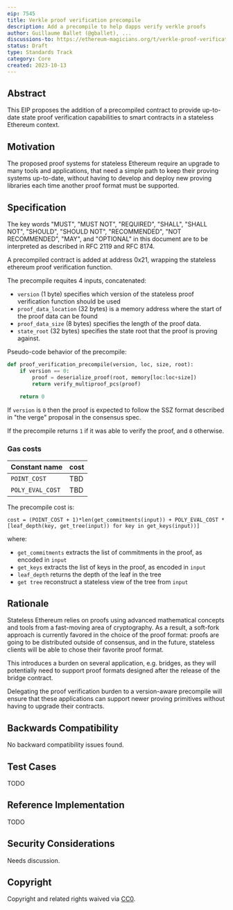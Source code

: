 ```yaml
---
eip: 7545
title: Verkle proof verification precompile
description: Add a precompile to help dapps verify verkle proofs
author: Guillaume Ballet (@gballet), ...
discussions-to: https://ethereum-magicians.org/t/verkle-proof-verification-precompile/16274
status: Draft
type: Standards Track
category: Core
created: 2023-10-13
---
```


## Abstract

This EIP proposes the addition of a precompiled contract to provide up-to-date state proof verification capabilities to smart contracts in a stateless Ethereum context.

## Motivation

The proposed proof systems for stateless Ethereum require an upgrade to many tools and applications, that need a simple path to keep their proving systems up-to-date, without having to develop and deploy new proving libraries each time another proof format must be supported.

## Specification
    
The key words "MUST", "MUST NOT", "REQUIRED", "SHALL", "SHALL NOT", "SHOULD", "SHOULD NOT", "RECOMMENDED", "NOT RECOMMENDED", "MAY", and "OPTIONAL" in this document are to be interpreted as described in RFC 2119 and RFC 8174.
    
A precompiled contract is added at address 0x21, wrapping the stateless ethereum proof verification function.
    
The precompile requites 4 inputs, concatenated:

  * `version` (1 byte) specifies which version of the stateless proof verification function should be used
  * `proof_data_location` (32 bytes) is a memory address where the start of the proof data can be found
  * `proof_data_size` (8 bytes) specifies the length of the proof data.
  * `state_root` (32 bytes) specifies the state root that the proof is proving against.

Pseudo-code behavior of the precompile:
    
```python
def proof_verification_precompile(version, loc, size, root):
    if version == 0:
        proof = deserialize_proof(root, memory[loc:loc+size])
        return verify_multiproof_pcs(proof)
    
    return 0
```

If `version` is `0` then the proof is expected to follow the SSZ format described in "the verge" proposal in the consensus spec.
    
If the precompile returns `1` if it was able to verify the proof, and `0` otherwise.

### Gas costs

|Constant name|cost|
|-|-|
|`POINT_COST`|TBD|
|`POLY_EVAL_COST`|TBD|

The precompile cost is:

`cost = (POINT_COST + 1)*len(get_commitments(input)) + POLY_EVAL_COST * [leaf_depth(key, get_tree(input)) for key in get_keys(input))]`

where:

 * `get_commitments` extracts the list of commitments in the proof, as encoded in `input`
 * `get_keys` extracts the list of keys in the proof, as encoded in `input`
 * `leaf_depth` returns the depth of the leaf in the tree
 * `get tree` reconstruct a stateless view of the tree from `input`

## Rationale

Stateless Ethereum relies on proofs using advanced mathematical concepts and tools from a fast-moving area of cryptography. As a result, a soft-fork approach is currently favored in the choice of the proof format: proofs are going to be distributed outside of consensus, and in the future, stateless clients will be able to chose their favorite proof format.
    
This introduces a burden on several application, e.g. bridges, as they will potentially need to support proof formats designed after the release of the bridge contract.
    
Delegating the proof verification burden to a version-aware precompile will ensure that these applications can support newer proving primitives without having to upgrade their contracts.

## Backwards Compatibility

No backward compatibility issues found.

## Test Cases

TODO

## Reference Implementation

TODO

## Security Considerations

Needs discussion.

## Copyright

Copyright and related rights waived via [CC0](../LICENSE.md).
